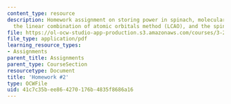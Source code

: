 ```yaml
---
content_type: resource
description: Homework assignment on storing power in spinach, molecular orbitals and
  the linear combination of atomic orbitals method (LCAO), and the spin of the electron.
file: https://ol-ocw-studio-app-production.s3.amazonaws.com/courses/3-23-electrical-optical-and-magnetic-properties-of-materials-fall-2007/41c7c35bee864270176b4835f8686a16_ps2.pdf
file_type: application/pdf
learning_resource_types:
- Assignments
parent_title: Assignments
parent_type: CourseSection
resourcetype: Document
title: 'Homework #2'
type: OCWFile
uid: 41c7c35b-ee86-4270-176b-4835f8686a16
---
```

